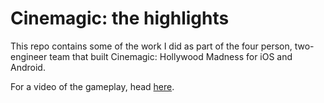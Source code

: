 # Cinemagic: the highlights

This repo contains some of the work I did as part of the four person, two-engineer team that built Cinemagic: Hollywood Madness for iOS and Android.

For a video of the gameplay, head [here](https://www.youtube.com/watch?v=pbbPiSbLyxY&t=717s&ab_channel=IGVIOSandAndroidGameplayTrailers).

